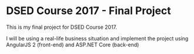 # DSED Course 2017 - Final Project 
This is my final project for DSED Course 2017.

I will be using a real-life business situation and implement the project using AngularJS 2 (front-end) and ASP.NET Core (back-end)
